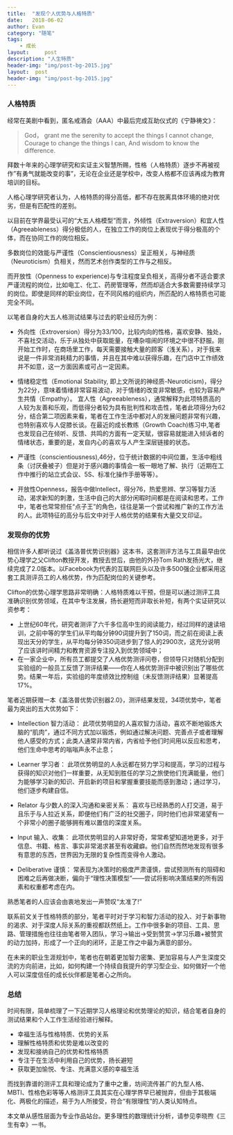 ```yaml
---
title:  "发现个人优势与人格特质"
date:   2018-06-02
author: Evan
category: "随笔"
tags:
    - 成长
layout:     post
description: "人生特质"
header-img: "img/post-bg-2015.jpg"
layout:  post
header-img: "img/post-bg-2015.jpg"
---
```


### 人格特质

经常在美剧中看到，匿名戒酒会（AAA）中最后完成互助仪式的《宁静祷文》：
> God， grant me the serenity to accept the things I cannot change,
Courage to change the things I can,
And wisdom to know the difference.

拜数十年来的心理学研究和实证主义智慧所赐，性格（人格特质）逐步不再被视作”有勇气就能改变的事”，无论在企业还是学校中，改变人格都不应该再成为教育培训的目标。

人格心理学研究者认为，人格特质的得分高低，都不存在脱离具体环境的绝对优劣，但是有匹配性的差别。

以目前在学界最受认可的“大五人格模型”而言，外倾性（Extraversion）和宜人性（Agreeableness）得分极低的人，在独立工作的岗位上表现优于得分极高的个体，而在协同工作的岗位相反。

多数岗位的效能与严谨性（Conscientiousness）呈正相关，与神经质（Neuroticism）负相关，然而艺术创作类型的工作与之相反。

而开放性（Openness to experience)与专注程度呈负相关，高得分者不适合要求严谨流程的岗位，比如电工、化工、药房管理等，然而却适合大多数需要持续学习的岗位。即使是同样的职业岗位，在不同风格的组织内，所匹配的人格特质也可能完全不同。

以笔者自身的大五人格测试结果与过去的职业经历为例：

* 外向性（Extroversion）得分为33/100，比较内向的性格，喜欢安静、独处，不喜社交活动，乐于从独处中获取能量，在嘈杂喧闹的环境之中很不舒服。刚开始工作时，在商场里工作，每天需要接触大量的顾客（浅关系），对于我来说是一件非常消耗精力的事情，并且在其中难以获得乐趣，在门店中工作绩效并不如意，这一方面因素或可占一定因素。

* 情绪稳定性（Emotional Stability, 即上文所说的神经质-Neuroticism)，得分为22分，意味着情绪非常容易波动，对于情绪的改变非常敏感，也较为容易产生共情（Empathy）。
宜人性（Agreeableness），通常解释为此项特质高的人较为友善和乐观，而低得分者较为具有批判性和攻击性，笔者此项得分为62分，结合第二项因素来看，笔者在工作生活中都对人的发展问题非常有兴趣，也特别喜欢与人促膝长谈。在最近的成长教练（Growth Coach)练习中,笔者也发现自己在倾听、反馈、共鸣的方面有一定天赋，很容易就能进入倾诉者的情绪状态，重要的是，发自内心的喜欢与人产生深层链接的状态。

* 严谨性（conscientiousness),46分，位于统计数据的中间位置，生活中粗线条（讨厌叠被子）但是对于感兴趣的事情会一板一眼地了解、执行（近期在工作中推行的站立式会议、5S、标准化操作手册等等）。

* 开放性Openness，报告中做Intellect，得分76，热爱思辨、学习等智力活动，渴求新知的刺激，生活中自己的大部分闲暇时间都是在阅读和思考。工作中，笔者也常常担任“点子王”的角色，往往是第一个尝试和推广新的工作方法的人。此项特征的高分与后文中对于人格优势的结果有大量交叉印证。


### 发现你的优势

相信许多人都听说过《盖洛普优势识别器》这本书，这套测评方法与工具最早由优势心理学之父Clifton教授开发，教授去世后，由他的外孙Tom Rath发扬光大，继续完成了2.0版本。以Facebook为代表的互联网巨头以及许多500强企业都采用这套工具测评员工的人格优势，作为匹配岗位的关键参考。

Clifton的优势心理学思路非常明确：人格特质难以干预，但是可以通过测评工具准确识别优势领域，在其中专注发展，扬长避短而非取长补短，有两个实证研究以资参考：

* 上世纪60年代，研究者测评了六千多位高中生的阅读能力，经过同样的速读培训，之前中等的学生们从平均每分钟90词提升到了150词，而之前在阅读上表现出天分的学生，从平均每分钟350词进步到了惊人的2900次，这充分说明了应该讲时间精力和教育资源专注投入到优势领域中；
* 在一家企业中，所有员工都提交了人格优势测评问卷，但领导只对随机分配到实验组的一般员工反馈了测评结果——你在人格优势测评中被识别出了哪些优势。结果一年后，实验组的年度绩效比控制组（未反馈测评结果）显著提高17%。

笔者近期获赠一本《盖洛普优势识别器2.0》，测评结果发现，34项优势中，笔者最为突出的五大优势如下：
* Intellection 智力活动：
    此项优势明显的人喜欢智力活动，喜欢不断地锻炼大脑的“肌肉”，通过不同方式加以锻炼，例如通过解决问题、完善点子或者理解他人感受的方式；此类人通常非常内省，内省给予他们时间用以反应和思考，他们生命中思考的嗡嗡声永不止息；

* Learner 学习者：
    此项优势明显的人永远都在努力学习和提高，学习的过程与获得的知识对他们一样重要，从无知到胜任的学习之旅使他们充满能量，他们为能够学习新的知识、开启新的项目和掌握重要技能而感到激动；通过学习，他们逐步构建自信。

* Relator 与少数人的深入沟通和亲密关系：
    喜欢与已经熟悉的人打交道，易于且乐于与人拉近关系，即便他们有广泛的社交圈子，同时他们也非常渴望有一个非常小的圈子能够拥有难以置信的深度关系。

* Input 输入、收集：
    此项优势明显的人非常好奇，常常希望知道地更多，对于信息、书籍、格言、事实非常渴求甚至有收藏癖。他们自然而然地发现有很多有意思的东西，世界因为无限的复杂性而变得令人激动。



* Deliberative 谨慎：
    常表现为决策时的极度严肃谨慎，尝试预测所有的阻碍和困难之后再做决断，偏向于“理性决策模型”——尝试将影响决策结果的所有因素和权重都考虑在内。

熟悉笔者的人应该会由衷地发出一声赞叹“太准了!”

联系前文关于性格特质的部分，笔者平时对于学习和智力活动的投入、对于新事物的渴求、对于深度人际关系的重视都跃然纸上。工作中很多新的项目、工具、思路、管理措施也往往由笔者带入团队，学习->输出->受到赞赏->学习乐趣+被赞赏的动力加持，形成了一个正向的闭环，正是工作之中最为满意的部分。

在未来的职业生涯规划中，笔者也在朝着更加智力密集、更加容易与人产生深度交流的方向前进，比如，如何构建一个持续自我提升的学习型企业、如何做好一个他人可以深度信任的成长伙伴都是笔者心之所向。

### 总结
时间有限，简单梳理了一下近期学习人格理论和优势理论的知识，结合笔者自身的测试结果和个人工作生活经验进行解释。
* 幸福生活与性格特质、优势的关系
* 理解性格特质和优势是难以改变的
* 发现和接纳自己的优势和性格特质
* 专注于在生活中利用自己的优势，扬长避短
* 获取更加愉悦、专注、充满意义感的幸福生活

而找到靠谱的测评工具和理论成为了重中之重，坊间流传甚广的九型人格、MBTI、性格色彩等等人格测评工具其实在心理学界早已被抛弃，但由于其极端化、两极化的描述，易于为人所接受，符合“有限理性”的人类认知特点。

本文单从感性层面为专业作品站台。更多理性的数理统计分析，请参见李晓煦《三生有幸》一书。
